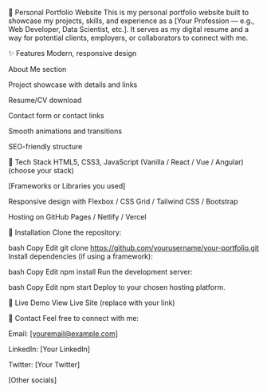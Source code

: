 🌟 Personal Portfolio Website
This is my personal portfolio website built to showcase my projects, skills, and experience as a [Your Profession — e.g., Web Developer, Data Scientist, etc.]. It serves as my digital resume and a way for potential clients, employers, or collaborators to connect with me.

✨ Features
Modern, responsive design

About Me section

Project showcase with details and links

Resume/CV download

Contact form or contact links

Smooth animations and transitions

SEO-friendly structure

🚀 Tech Stack
HTML5, CSS3, JavaScript (Vanilla / React / Vue / Angular) (choose your stack)

[Frameworks or Libraries you used]

Responsive design with Flexbox / CSS Grid / Tailwind CSS / Bootstrap

Hosting on GitHub Pages / Netlify / Vercel

📂 Installation
Clone the repository:

bash
Copy
Edit
git clone https://github.com/yourusername/your-portfolio.git
Install dependencies (if using a framework):

bash
Copy
Edit
npm install
Run the development server:

bash
Copy
Edit
npm start
Deploy to your chosen hosting platform.

🔗 Live Demo
View Live Site (replace with your link)

📧 Contact
Feel free to connect with me:

Email: [youremail@example.com]

LinkedIn: [Your LinkedIn]

Twitter: [Your Twitter]

[Other socials]


